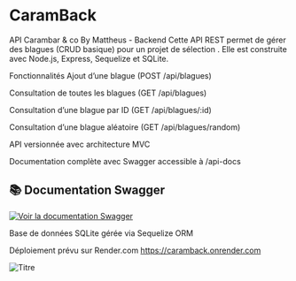 # CaramBack

API Carambar & co By Mattheus - Backend
Cette API REST permet de gérer des blagues (CRUD basique) pour un projet de sélection . Elle est construite avec Node.js, Express, Sequelize et SQLite.

Fonctionnalités
Ajout d’une blague (POST /api/blagues)

Consultation de toutes les blagues (GET /api/blagues)

Consultation d’une blague par ID (GET /api/blagues/:id)

Consultation d’une blague aléatoire (GET /api/blagues/random)

API versionnée avec architecture MVC

Documentation complète avec Swagger accessible à /api-docs
## 📚 Documentation Swagger
[![Voir la documentation Swagger](https://img.shields.io/badge/API%20Docs-Swagger-green?logo=swagger)](https://caramback.onrender.com/api-docs)


Base de données SQLite gérée via Sequelize ORM

Déploiement prévu sur Render.com
https://caramback.onrender.com

![Titre](
https://www.leparisien.fr/resizer/Ff3M6JZ4m07Afp2GB8jNXt3vk5w=/1200x675/arc-anglerfish-eu-central-1-prod-leparisien.s3.amazonaws.com/public/DPHT52CDAC2QSBHX55TKPGBSQE.png)
